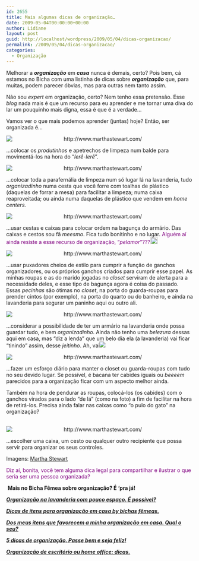```yaml
---
id: 2655
title: Mais algumas dicas de organização…
date: 2009-05-04T00:00:00+00:00
author: Lidiane
layout: post
guid: http://localhost/wordpress/2009/05/04/dicas-organizacao/
permalink: /2009/05/04/dicas-organizacao/
categories:
  - Organização
---
```

Melhorar a **_organização_** em **_casa_** nunca é demais, certo? Pois bem, cá estamos no Bicha com uma listinha de dicas sobre **_organização_** que, para muitas, podem parecer óbvias, mas para outras nem tanto assim.[](http://www.trololodemulher.com.br/blog/wp-content/uploads/2009/05/clip-image00111.gif)

Não sou _expert_ em organização, certo? Nem tenho essa pretensão. Esse _blog_ nada mais é que um recurso para eu aprender e me tornar uma diva do lar um pouquinho mais digna, essa é que é a verdade…

Vamos ver o que mais podemos aprender (juntas) hoje? Então, ser organizada é…

<p style="text-align: center;">
  <img class="aligncenter" style="display: block; float: none; margin-left: auto; margin-right: auto;" title="http://www.marthastewart.com/" src="http://images.marthastewart.com/images/content/web/goodthings/gt02aprmsl_nontoxiccleaner_xl.jpg" alt="http://www.marthastewart.com/" />
</p>

…colocar os _produtinhos_ e apetrechos de limpeza num balde para movimentá-los na hora do “_lerê-lerê_”.

<p style="text-align: center;">
  <img class="aligncenter" style="display: block; float: none; margin-left: auto; margin-right: auto;" title="http://www.marthastewart.com/" src="http://images.marthastewart.com/images/content/web/goodthings/goodthing1/gt02octmsl_oilcloth_l.jpg" alt="http://www.marthastewart.com/" />
</p>

…colocar toda a parafernália de limpeza num só lugar lá na lavanderia, tudo _organizadinho_ numa cesta que você forre com toalhas de plástico (daquelas de forrar a mesa) para facilitar a limpeza; numa caixa reaproveitada; ou ainda numa daquelas de plástico que vendem em _home centers._ 

<p style="text-align: center;">
  <img class="aligncenter" style="display: block; float: none; margin-left: auto; margin-right: auto;" title="http://www.marthastewart.com/" src="http://images.marthastewart.com/images/content/pub/special_issues/2005/a100272_gt05_shelves_l.jpg" alt="http://www.marthastewart.com/" />
</p>

…usar cestas e caixas para colocar ordem na bagunça do armário. Das caixas e cestos sou fã _meesmo_. Fica tudo bonitinho e no lugar. <span style="color: #800080;">Alguém aí ainda resiste a esse recurso de organização, “<em>pelamor</em>”???<a href="http://www.trololodemulher.com.br/blog/wp-content/uploads/2009/05/clip-image0015.gif"><img style="display: inline;" title="clip_image001[5]" src="http://www.trololodemulher.com.br/blog/wp-content/uploads/2009/05/clip-image0015-thumb.gif" alt="clip_image001[5]" width="20" height="18" /></a></span>

<p style="text-align: center;">
  <img class="aligncenter" style="display: block; float: none; margin-left: auto; margin-right: auto;" title="http://www.marthastewart.com/" src="http://images.marthastewart.com/images/content/web/goodthings/gt069_towelhold01_l.jpg" alt="http://www.marthastewart.com/" />
</p>

…usar puxadores cheios de estilo para cumprir a função de ganchos organizadores, ou os próprios ganchos criados para cumprir esse papel. As minhas roupas e as do marido jogadas no _closet_ serviram de alerta para a necessidade deles, e esse tipo de bagunça agora é coisa do passado. Essas _pecinhas_ são ótimas no _closet_, na porta do guarda-roupas para prender cintos (por exemplo), na porta do quarto ou do banheiro, e ainda na lavanderia para segurar um paninho aqui ou outro ali.[](http://www.trololodemulher.com.br/blog/wp-content/uploads/2009/05/clip-image0017.gif)

<p style="text-align: center;">
  <img class="aligncenter" style="display: block; float: none; margin-left: auto; margin-right: auto;" title="http://www.marthastewart.com/" src="http://images.marthastewart.com/images/content/pub/ms_living/2006Q1/0106_msl_organizer06_xl.jpg" alt="http://www.marthastewart.com/" />
</p>

…considerar a possibilidade de ter um armário na lavanderia onde possa guardar tudo, e bem _organizadinho_. Ainda não tenho uma _belezura_ dessas aqui em casa, mas “diz a lenda” que um belo dia ela (a lavanderia) vai ficar “tinindo” assim, desse _jeitinho_. Ah, vai![](http://www.trololodemulher.com.br/blog/wp-content/uploads/2009/05/clip-image0019.gif)

<p style="text-align: center;">
  <img class="aligncenter" style="display: block; float: none; margin-left: auto; margin-right: auto;" title="http://www.marthastewart.com/" src="http://images.marthastewart.com/images/content/pub/ms_living/2006Q1/0106_msl_organizer02_xl.jpg" alt="http://www.marthastewart.com/" />
</p>

…fazer um esforço diário para manter o closet ou guarda-roupas com tudo no seu devido lugar. Se possível, é bacana ter cabides iguais ou _beeeem_ parecidos para a organização ficar com um aspecto melhor ainda.

Também na hora de pendurar as roupas, colocá-los (os cabides) com o ganchos virados para o lado “de lá” (como na foto) a fim de facilitar na hora de retirá-los. Precisa ainda falar nas caixas como “o pulo do gato” na organização? [](http://www.trololodemulher.com.br/blog/wp-content/uploads/2009/05/clip-image0012.gif)

<p style="text-align: center;">
   <img class="aligncenter" style="display: block; float: none; margin-left: auto; margin-right: auto;" title="http://www.marthastewart.com/" src="http://images.marthastewart.com/images/content/pub/ms_living/2004Q4/a100925_1004_remotecontrolc_l.jpg" alt="http://www.marthastewart.com/" />
</p>

…escolher uma caixa, um cesto ou qualquer outro recipiente que possa servir para organizar os seus controles.

Imagens: <a href="http://www.marthastewart.com/" target="_blank">Martha Stewart</a>

<span style="color: #800080;">Diz aí, bonita, você tem alguma dica legal para compartilhar e ilustrar o que seria ser uma pessoa organizada?</span>

 **Mais no Bicha Fêmea sobre organização? É &#8216;pra já!**

**_<a href="http://www.trololodemulher.com.br/2010/04/14/organizacao-na-lavanderia-com-pouco-espaco-e-possivel/" target="_self">Organização na lavanderia com pouco espaço. É possível?</a>_**

**_<a href="http://www.trololodemulher.com.br/2010/01/21/dicas-de-itens-para-organizacao-em-casa-by-bichas-femeas%e2%80%a6/" target="_self">Dicas de itens para organização em casa by bichas fêmeas.</a>_**

**_<a href="http://www.trololodemulher.com.br/2010/01/19/dos-meus-itens-que-favorecem-minha-organizacao-qual-o-seu/" target="_self">Dos meus itens que favorecem a minha organização em casa. Qual o seu?</a>_**

**_<a href="http://www.trololodemulher.com.br/2009/11/10/dicas-organizacao-casa/" target="_self">5 dicas de organização. Passe bem e seja feliz!</a>_**

**_<a href="http://www.trololodemulher.com.br/2009/10/27/organizacao-de-escritorio-ou-home-office-dicas/" target="_self">Organização de escritório ou home office: dicas.</a>_**
